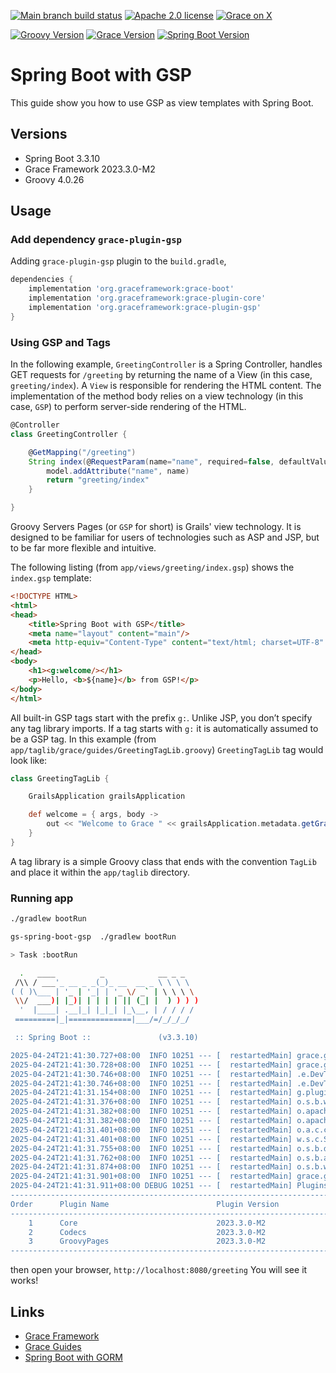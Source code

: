 [![Main branch build status](https://github.com/grace-guides/gs-spring-boot-gsp/workflows/Grace%20CI/badge.svg?style=flat)](https://github.com/grace-guides/gs-spring-boot-gsp/actions?query=workflow%3A%Grace+CI%22)
[![Apache 2.0 license](https://img.shields.io/badge/License-APACHE%202.0-green.svg?logo=APACHE&style=flat)](https://opensource.org/licenses/Apache-2.0)
[![Grace on X](https://img.shields.io/twitter/follow/graceframework?style=social)](https://twitter.com/graceframework)

[![Groovy Version](https://img.shields.io/badge/Groovy-4.0.26-blue?style=flat&color=4298b8)](https://groovy-lang.org/releasenotes/groovy-4.0.html)
[![Grace Version](https://img.shields.io/badge/Grace-2023.3.0-blue?style=flat&color=f49b06)](https://github.com/graceframework/grace-framework/releases/tag/v2023.3.0-M2)
[![Spring Boot Version](https://img.shields.io/badge/Spring_Boot-3.3.10-blue?style=flat&color=6db33f)](https://github.com/spring-projects/spring-boot/releases/tag/v3.3.10)


# Spring Boot with GSP

This guide show you how to use GSP as view templates with Spring Boot.

## Versions

* Spring Boot 3.3.10
* Grace Framework 2023.3.0-M2
* Groovy 4.0.26

## Usage

### Add dependency `grace-plugin-gsp`

Adding `grace-plugin-gsp` plugin to the `build.gradle`,

```gradle
dependencies {
	implementation 'org.graceframework:grace-boot'
	implementation 'org.graceframework:grace-plugin-core'
	implementation 'org.graceframework:grace-plugin-gsp'
}
```

### Using GSP and Tags

In the following example, `GreetingController` is a Spring Controller, handles GET requests for `/greeting` by returning the name of a View (in this case, `greeting/index`).
A `View` is responsible for rendering the HTML content. The implementation of the method body relies on a view technology (in this case, `GSP`) to perform server-side rendering of the HTML. 

```groovy
@Controller
class GreetingController {

	@GetMapping("/greeting")
	String index(@RequestParam(name="name", required=false, defaultValue="World") String name, Model model) {
		model.addAttribute("name", name)
		return "greeting/index"
	}

}
```

Groovy Servers Pages (or `GSP` for short) is Grails' view technology. It is designed to be familiar for users of technologies such as ASP and JSP, but to be far more flexible and intuitive.

The following listing (from `app/views/greeting/index.gsp`) shows the `index.gsp` template:

```html
<!DOCTYPE HTML>
<html>
<head>
    <title>Spring Boot with GSP</title>
    <meta name="layout" content="main"/>
    <meta http-equiv="Content-Type" content="text/html; charset=UTF-8" />
</head>
<body>
    <h1><g:welcome/></h1>
    <p>Hello, <b>${name}</b> from GSP!</p>
</body>
</html>
```

All built-in GSP tags start with the prefix `g:`. Unlike JSP, you don’t specify any tag library imports. If a tag starts with `g:` it is automatically assumed to be a GSP tag. In this example (from `app/taglib/grace/guides/GreetingTagLib.groovy`) `GreetingTagLib` tag would look like:

```groovy
class GreetingTagLib {

    GrailsApplication grailsApplication

    def welcome = { args, body ->
        out << "Welcome to Grace " << grailsApplication.metadata.getGrailsVersion()
    }
}
```

A tag library is a simple Groovy class that ends with the convention `TagLib` and place it within the `app/taglib` directory.

### Running app

```bash
./gradlew bootRun
```

```bash
gs-spring-boot-gsp  ./gradlew bootRun

> Task :bootRun

  .   ____          _            __ _ _
 /\\ / ___'_ __ _ _(_)_ __  __ _ \ \ \ \
( ( )\___ | '_ | '_| | '_ \/ _` | \ \ \ \
 \\/  ___)| |_)| | | | | || (_| |  ) ) ) )
  '  |____| .__|_| |_|_| |_\__, | / / / /
 =========|_|==============|___/=/_/_/_/

 :: Spring Boot ::               (v3.3.10)

2025-04-24T21:41:30.727+08:00  INFO 10251 --- [  restartedMain] grace.guides.GraceBootApplication        : Starting GraceBootApplication using Java 17.0.14 with PID 10251 (/Users/rain/Development/github/grace/grace-guides/gs-spring-boot-gsp/build/classes/groovy/main started by rain in /Users/rain/Development/github/grace/grace-guides/gs-spring-boot-gsp)
2025-04-24T21:41:30.728+08:00  INFO 10251 --- [  restartedMain] grace.guides.GraceBootApplication        : No active profile set, falling back to 1 default profile: "default"
2025-04-24T21:41:30.746+08:00  INFO 10251 --- [  restartedMain] .e.DevToolsPropertyDefaultsPostProcessor : Devtools property defaults active! Set 'spring.devtools.add-properties' to 'false' to disable
2025-04-24T21:41:30.746+08:00  INFO 10251 --- [  restartedMain] .e.DevToolsPropertyDefaultsPostProcessor : For additional web related logging consider setting the 'logging.level.web' property to 'DEBUG'
2025-04-24T21:41:31.154+08:00  INFO 10251 --- [  restartedMain] g.plugins.DefaultGrailsPluginManager     : Total 3 plugins loaded successfully, take in 45 ms
2025-04-24T21:41:31.376+08:00  INFO 10251 --- [  restartedMain] o.s.b.w.embedded.tomcat.TomcatWebServer  : Tomcat initialized with port 8080 (http)
2025-04-24T21:41:31.382+08:00  INFO 10251 --- [  restartedMain] o.apache.catalina.core.StandardService   : Starting service [Tomcat]
2025-04-24T21:41:31.382+08:00  INFO 10251 --- [  restartedMain] o.apache.catalina.core.StandardEngine    : Starting Servlet engine: [Apache Tomcat/10.1.39]
2025-04-24T21:41:31.401+08:00  INFO 10251 --- [  restartedMain] o.a.c.c.C.[Tomcat].[localhost].[/]       : Initializing Spring embedded WebApplicationContext
2025-04-24T21:41:31.401+08:00  INFO 10251 --- [  restartedMain] w.s.c.ServletWebServerApplicationContext : Root WebApplicationContext: initialization completed in 654 ms
2025-04-24T21:41:31.755+08:00  INFO 10251 --- [  restartedMain] o.s.b.d.a.OptionalLiveReloadServer       : LiveReload server is running on port 35729
2025-04-24T21:41:31.762+08:00  INFO 10251 --- [  restartedMain] o.s.b.a.e.web.EndpointLinksResolver      : Exposing 15 endpoints beneath base path '/actuator'
2025-04-24T21:41:31.874+08:00  INFO 10251 --- [  restartedMain] o.s.b.w.embedded.tomcat.TomcatWebServer  : Tomcat started on port 8080 (http) with context path '/'
2025-04-24T21:41:31.901+08:00  INFO 10251 --- [  restartedMain] grace.guides.GraceBootApplication        : Started GraceBootApplication in 1.303 seconds (process running for 1.638)
2025-04-24T21:41:31.911+08:00 DEBUG 10251 --- [  restartedMain] PluginsInfoApplicationContextInitializer :
----------------------------------------------------------------------------------------------------------
Order      Plugin Name                        Plugin Version                                       Enabled
----------------------------------------------------------------------------------------------------------
    1      Core                               2023.3.0-M2                                                Y
    2      Codecs                             2023.3.0-M2                                                Y
    3      GroovyPages                        2023.3.0-M2                                                Y
----------------------------------------------------------------------------------------------------------
```

then open your browser, `http://localhost:8080/greeting`
You will see it works!

## Links

- [Grace Framework](https://github.com/graceframework/grace-framework)
- [Grace Guides](https://github.com/grace-guides)
- [Spring Boot with GORM](https://github.com/grace-guides/gs-spring-boot-gorm)
